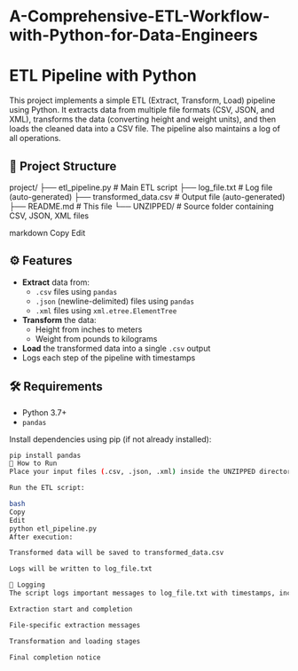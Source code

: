 # A-Comprehensive-ETL-Workflow-with-Python-for-Data-Engineers
# ETL Pipeline with Python

This project implements a simple ETL (Extract, Transform, Load) pipeline using Python. It extracts data from multiple file formats (CSV, JSON, and XML), transforms the data (converting height and weight units), and then loads the cleaned data into a CSV file. The pipeline also maintains a log of all operations.

## 📁 Project Structure

project/
├── etl_pipeline.py # Main ETL script
├── log_file.txt # Log file (auto-generated)
├── transformed_data.csv # Output file (auto-generated)
├── README.md # This file
└── UNZIPPED/ # Source folder containing CSV, JSON, XML files

markdown
Copy
Edit

## ⚙️ Features

- **Extract** data from:
  - `.csv` files using `pandas`
  - `.json` (newline-delimited) files using `pandas`
  - `.xml` files using `xml.etree.ElementTree`
- **Transform** the data:
  - Height from inches to meters
  - Weight from pounds to kilograms
- **Load** the transformed data into a single `.csv` output
- Logs each step of the pipeline with timestamps

## 🛠️ Requirements

- Python 3.7+
- `pandas`

Install dependencies using pip (if not already installed):

```bash
pip install pandas
🚀 How to Run
Place your input files (.csv, .json, .xml) inside the UNZIPPED directory.

Run the ETL script:

bash
Copy
Edit
python etl_pipeline.py
After execution:

Transformed data will be saved to transformed_data.csv

Logs will be written to log_file.txt

📝 Logging
The script logs important messages to log_file.txt with timestamps, including:

Extraction start and completion

File-specific extraction messages

Transformation and loading stages

Final completion notice
